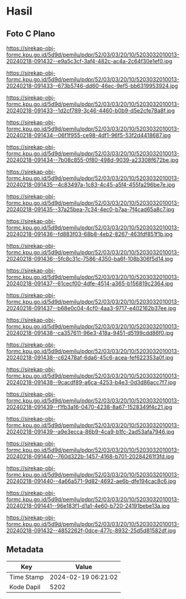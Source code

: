 # Hasil

## Foto C Plano

https://sirekap-obj-formc.kpu.go.id/5d9d/pemilu/pdpr/52/03/03/20/10/5203032010013-20240218-091432--e9a5c3cf-3af4-482c-ac4a-2c64f30e1ef0.jpg

https://sirekap-obj-formc.kpu.go.id/5d9d/pemilu/pdpr/52/03/03/20/10/5203032010013-20240218-091433--673b5746-dd60-46ec-9ef5-bb6319953924.jpg

https://sirekap-obj-formc.kpu.go.id/5d9d/pemilu/pdpr/52/03/03/20/10/5203032010013-20240218-091433--1d2cf789-3c46-4460-b0b9-d5e2cfe78a8f.jpg

https://sirekap-obj-formc.kpu.go.id/5d9d/pemilu/pdpr/52/03/03/20/10/5203032010013-20240218-091434--06f1f955-ce98-4df1-96f5-53f2d4418687.jpg

https://sirekap-obj-formc.kpu.go.id/5d9d/pemilu/pdpr/52/03/03/20/10/5203032010013-20240218-091434--7b08c855-0f80-498d-9039-a23308f672be.jpg

https://sirekap-obj-formc.kpu.go.id/5d9d/pemilu/pdpr/52/03/03/20/10/5203032010013-20240218-091435--4c83497a-1c83-4c45-a5f4-455fa296be7e.jpg

https://sirekap-obj-formc.kpu.go.id/5d9d/pemilu/pdpr/52/03/03/20/10/5203032010013-20240218-091435--37a25bea-7c34-4ec0-b7aa-7f4cad65a8c7.jpg

https://sirekap-obj-formc.kpu.go.id/5d9d/pemilu/pdpr/52/03/03/20/10/5203032010013-20240218-091436--fd883f03-68b8-4eb2-8267-463fdf851f1b.jpg

https://sirekap-obj-formc.kpu.go.id/5d9d/pemilu/pdpr/52/03/03/20/10/5203032010013-20240218-091436--5fc8c31c-7586-4350-ba6f-108b306f5d14.jpg

https://sirekap-obj-formc.kpu.go.id/5d9d/pemilu/pdpr/52/03/03/20/10/5203032010013-20240218-091437--61cecf00-4dfe-4514-a365-b156819c2364.jpg

https://sirekap-obj-formc.kpu.go.id/5d9d/pemilu/pdpr/52/03/03/20/10/5203032010013-20240218-091437--b68e0c04-4cf0-4aa3-9717-e402162b37ee.jpg

https://sirekap-obj-formc.kpu.go.id/5d9d/pemilu/pdpr/52/03/03/20/10/5203032010013-20240218-091438--ca357611-96e3-418a-9451-d5199cdd86f0.jpg

https://sirekap-obj-formc.kpu.go.id/5d9d/pemilu/pdpr/52/03/03/20/10/5203032010013-20240218-091438--c62478af-6da6-45c6-acea-fef622353a0f.jpg

https://sirekap-obj-formc.kpu.go.id/5d9d/pemilu/pdpr/52/03/03/20/10/5203032010013-20240218-091438--9cacdf89-a6ca-4253-b4e3-0d3d86acc7f7.jpg

https://sirekap-obj-formc.kpu.go.id/5d9d/pemilu/pdpr/52/03/03/20/10/5203032010013-20240218-091439--f1fb3a16-0470-4238-8a67-1528349f4c21.jpg

https://sirekap-obj-formc.kpu.go.id/5d9d/pemilu/pdpr/52/03/03/20/10/5203032010013-20240218-091439--a9e3ecca-86b9-4ca9-b1fc-2ad53afa7946.jpg

https://sirekap-obj-formc.kpu.go.id/5d9d/pemilu/pdpr/52/03/03/20/10/5203032010013-20240218-091440--760d322b-1457-4168-b701-20284261f3fd.jpg

https://sirekap-obj-formc.kpu.go.id/5d9d/pemilu/pdpr/52/03/03/20/10/5203032010013-20240218-091440--4a66a571-9d82-4692-ae6b-dfe194cac8c6.jpg

https://sirekap-obj-formc.kpu.go.id/5d9d/pemilu/pdpr/52/03/03/20/10/5203032010013-20240218-091441--96e183f1-d1a1-4e60-b720-24191bebe13a.jpg

https://sirekap-obj-formc.kpu.go.id/5d9d/pemilu/pdpr/52/03/03/20/10/5203032010013-20240218-091432--4852262f-0dce-477c-8932-25d5d81582df.jpg


## Metadata

| Key        | Value               |
| ---------- | ------------------- |
| Time Stamp | 2024-02-19 06:21:02 |
| Kode Dapil | 5202                |



